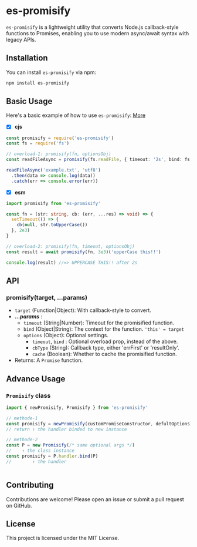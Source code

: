# es-promisify

`es-promisify` is a lightweight utility that converts Node.js callback-style functions to Promises, enabling you to use modern async/await syntax with legacy APIs.

## Installation

You can install `es-promisify` via npm:

```sh
npm install es-promisify
```

## Basic Usage

Here's a basic example of how to use `es-promisify`: [More](#advance-usage)

- [x] **cjs**

```typescript
const promisify = require('es-promisify')
const fs = require('fs')

// overload-1: promisify(fn, optionsObj)
const readFileAsync = promisify(fs.readFile, { timeout: '2s', bind: fs, cbType: 'errFirst', cache: true })

readFileAsync('example.txt', 'utf8')
  .then(data => console.log(data))
  .catch(err => console.error(err))
```

- [x] **esm**

```typescript
import promisify from 'es-promisify'

const fn = (str: string, cb: (err, ...res) => void) => {
  setTimeout(() => {
    cb(null, str.toUpperCase())
  }, 2e3)
}

// overload-2: promisify(fn, timeout, optionsObj)
const result = await promisify(fn, 3e3)('upperCase this!!')

console.log(result) //=> UPPERCASE THIS!! after 2s
```

## API

### promisify(target, ...params)

- `target` (Function|Object): With callback-style to convert.
- ***...params*** :
  - `timeout` (String|Number): Timeout for the promisified function.
  - `bind` (Object|String): The context for the function. `'this' = target`
  - `options` (Object): Optional settings.
    - `timeout`, `bind` : Optional overload prop, instead of the above.
    - `cbType` (String): Callback type, either 'errFirst' or 'resultOnly'.
    - `cache` (Boolean): Whether to cache the promisified function.
- Returns: A `Promise` function.

## Advance Usage

### `Promisify` class

```javascript
import { newPromisify, Promisify } from 'es-promisify'

// methode-1 
const promisify = newPromisify(customPromiseConstructor, defultOptions)
// return ↑ the handler binded to new instance

// methode-2
const P = new Promisify(/* same optional args */) 
//    ↑ the class instance
const promisify = P.handler.bind(P)
//        ↑ the handler



```

## Contributing

Contributions are welcome! Please open an issue or submit a pull request on GitHub.

## License

This project is licensed under the MIT License.
